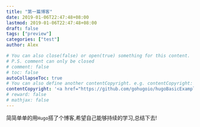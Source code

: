 ```yaml
---
title: "第一篇博客"
date: 2019-01-06T22:47:48+08:00
lastmod: 2019-01-06T22:47:48+08:00
draft: false
tags: ["preview"]
categories: ["test"]
author: Alex

# You can also close(false) or open(true) something for this content.
# P.S. comment can only be closed
# comment: false
# toc: false
autoCollapseToc: true
# You can also define another contentCopyright. e.g. contentCopyright: "This is another copyright."
contentCopyright: '<a href="https://github.com/gohugoio/hugoBasicExample" rel="noopener" target="_blank">See origin</a>'
# reward: false
# mathjax: false
---
```


简简单单的用`Hugo`搭了个博客,希望自己能够持续的学习,总结下去!
